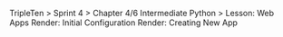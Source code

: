 TripleTen > Sprint 4 > Chapter 4/6 Intermediate Python > Lesson: Web Apps
Render: Initial Configuration
Render: Creating New App
